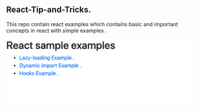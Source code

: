 ## React-Tip-and-Tricks.

This repo contain react examples which contains basic and important concepts in react with simple examples .

![sample screenshot](https://github.com/Aashishgtbit/React-tips-and-tricks/blob/master/src/assets/images/sample-screenshot.png)
